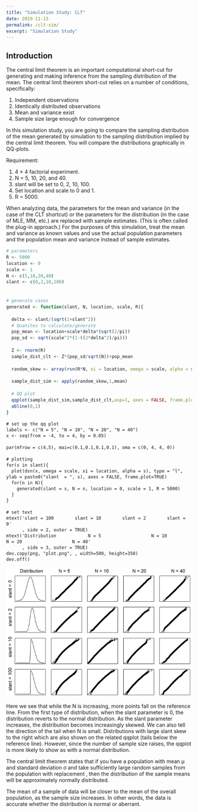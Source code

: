 ```yaml
---
title: "Simulation Study: CLT"
date: 2019-11-13
permalink: /clt-sim/
excerpt: "Simulation Study"
---
```



## Introduction


The central limit theorem is an important computational short-cut for generating and making inference from the sampling distribution of the mean. The central limit theorem short-cut relies on a number of conditions, specifically:

1. Independent observations
2. Identically distributed observations
3. Mean and variance exist
4. Sample size large enough for convergence

In this simulation study, you are going to compare the sampling distribution of the mean generated by simulation to the sampling distribution implied by the central limit theorem. You will compare the distributions graphically in QQ-plots.

Requirement:

1. 4 × 4 factorial experiment. 
2. N = 5, 10, 20, and 40. 
3. slant will be set to 0, 2, 10, 100. 
4. Set location and scale to 0 and 1.
5. R = 5000.

When analyzing data, the parameters for the mean and variance (in the case of the CLT shortcut) or the parameters for the distribution (in the case of MLE, MM, etc.) are replaced with sample estimates. (This is often called the plug-in approach.) For the purposes of this simulation, treat the mean and variance as known values and use the actual population parameters and the population mean and variance instead of sample estimates.

```r
# parameters
R <- 5000
location <- 0
scale <- 1
N <- c(5,10,20,40)
slant <- c(0,2,10,100)


# generate cases
generated <- function(slant, N, location, scale, R){
  
  delta <- slant/(sqrt(1+slant^2))
  # Quanites to calculate/generate
  pop_mean <- location+scale*delta*(sqrt(2/pi))
  pop_sd <- sqrt(scale^2*(1-((2*delta^2)/pi)))
    
  Z <- rnorm(R)
  sample_dist_clt <- Z*(pop_sd/sqrt(N))+pop_mean
  
  random_skew <- array(rsn(R*N, xi = location, omega = scale, alpha = slant),dim = c(R,N))
  
  sample_dist_sim <- apply(random_skew,1,mean)
  
  # QQ plot
  qqplot(sample_dist_sim,sample_dist_clt,asp=1, axes = FALSE, frame.plot=TRUE, ann = FALSE)
  abline(0,1)
}
```

```{r}
# set up the qq plot
labels <- c("N = 5", "N = 10", "N = 20", "N = 40")
x <- seq(from = -4, to = 4, by = 0.05) 

par(mfrow = c(4,5), mai=c(0.1,0.1,0.1,0.1), oma = c(0, 4, 4, 0))

# plotting
for(s in slant){
  plot(dsn(x, omega = scale, xi = location, alpha = s), type = "l", ylab = paste0("slant  = ", s), axes = FALSE, frame.plot=TRUE)
  for(n in N){
    generated(slant = s, N = n, location = 0, scale = 1, R = 5000)
  }
}

# set text
mtext('slant = 100        slant = 10        slant = 2        slant = 0'
      , side = 2, outer = TRUE)
mtext('Distribution            N = 5                   N = 10                  N = 20                   N = 40'
      , side = 3, outer = TRUE)
dev.copy(png, "plot.png", , width=500, height=350)
dev.off()
```
![](/images/clt1.PNG)

Here we see that while the N is increasing, more points fall on the reference line. From the first type of distribution, when the slant parameter is 0, the distribution reverts to the normal distribution. As the slant parameter increases, the distribution becomes increasingly skewed. We can also tell the direction of the tail when N is small. Distributions with large slant skew to the right which are also shown on the related qqplot (tails below the reference line). However, since the number of sample size raises, the qqplot is more likely to show as with a normal distribution. 

The central limit theorem states that if you have a population with mean μ and standard deviation σ and take sufficiently large random samples from the population with replacement , then the distribution of the sample means will be approximately normally distributed. 

The mean of a sample of data will be closer to the mean of the overall population, as the sample size increases. In other words, the data is accurate whether the distribution is normal or aberrant.